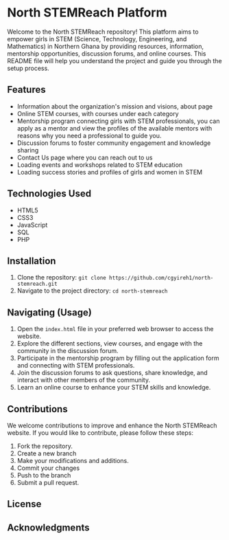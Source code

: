 # North STEMReach Platform

Welcome to the North STEMReach repository! 
This platform aims to empower girls in STEM (Science, Technology, Engineering, and Mathematics) in Northern Ghana by providing resources, information, mentorship opportunities, discussion forums, and online courses. This README file will help you understand the project and guide you through the setup process.

## Features

- Information about the organization's mission and  visions, about page
- Online STEM courses, with courses under each category
- Mentorship program connecting girls with STEM professionals, you can apply as a mentor and   view the profiles of the available mentors with reasons why you need a professional to guide you.
- Discussion forums to foster community engagement and knowledge sharing
- Contact Us page where you can reach out to us
- Loading events and workshops related to STEM education
- Loading success stories and profiles of girls and women in STEM

## Technologies Used

- HTML5
- CSS3
- JavaScript
- SQL
- PHP 

## Installation

1. Clone the repository: `git clone https://github.com/cgyireh1/north-stemreach.git`
2. Navigate to the project directory: `cd north-stemreach`


## Navigating (Usage)

1. Open the `index.html` file in your preferred web browser to access the website.
2. Explore the different sections, view courses, and engage with the community in the discussion forum.
3. Participate in the mentorship program by filling out the application form and connecting with STEM professionals.
4. Join the discussion forums to ask questions, share knowledge, and interact with other members of the community.
5. Learn an online course to enhance your STEM skills and knowledge.

## Contributions

We welcome contributions to improve and enhance the North STEMReach website. If you would like to contribute, please follow these steps:

1. Fork the repository.
2. Create a new branch
3. Make your modifications and additions.
4. Commit your changes
5. Push to the branch
6. Submit a pull request.

## License



## Acknowledgments

